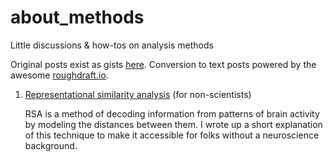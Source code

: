 # about_methods
Little discussions &amp; how-tos on analysis methods

Original posts exist as gists [here](https://gist.github.com/emily-wasserman). Conversion to text posts powered by the awesome [roughdraft.io](http://www.roughdraft.io/).  

1. [Representational similarity analysis](http://emily-wasserman.roughdraft.io/c5ad85228e45f5797c4138505649e055-representational-similarity-analysis) (for non-scientists)

   RSA is a method of decoding information from patterns of brain activity by modeling the distances between them. I wrote up a short explanation of this technique to make it accessible for folks without a neuroscience background.   

   
